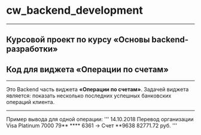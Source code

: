 # cw_backend_development
___
## Курсовой проект по курсу «Основы backend-разработки»
## Код для виджета «Операции по счетам»
___
Это Backend часть виджета **«Операции по счетам»**. 
Задачей виджета является: показать несколько последних успешных банковских операций клиента.
___
Пример вывода для одной операции:
'''
14.10.2018 Перевод организации
Visa Platinum 7000 79** **** 6361 -> Счет **9638
82771.72 руб.
'''
